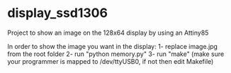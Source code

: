 # display_ssd1306
Project to show an image on the 128x64 display by using an Attiny85 

In order to show the image you want in the display:
1- replace image.jpg from the root folder
2- run "python memory.py"
3- run "make" (make sure your programmer is mapped to /dev/ttyUSB0, if not then edit Makefile)
